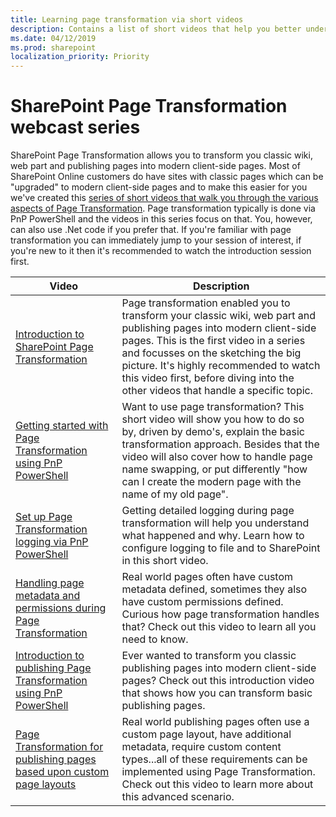```yaml
---
title: Learning page transformation via short videos
description: Contains a list of short videos that help you better understand and use page transformation
ms.date: 04/12/2019
ms.prod: sharepoint
localization_priority: Priority
---
```


# SharePoint Page Transformation webcast series

SharePoint Page Transformation allows you to transform you classic wiki, web part and publishing pages into modern client-side pages. Most of SharePoint Online customers do have sites with classic pages which can be "upgraded" to modern client-side pages and to make this easier for you we've created this [series of short videos that walk you through the various aspects of Page Transformation](https://aka.ms/sppnp-pagetransformationvideos). Page transformation typically is done via PnP PowerShell and the videos in this series focus on that. You, however, can also use .Net code if you prefer that. If you're familiar with page transformation you can immediately jump to your session of interest, if you're new to it then it's recommended to watch the introduction session first.

Video | Description
------| -----------
[Introduction to SharePoint Page Transformation](https://youtu.be/F5POxZPIy84) | Page transformation enabled you to transform your classic wiki, web part and publishing pages into modern client-side pages. This is the first video in a series and focusses on the sketching the big picture. It's highly recommended to watch this video first, before diving into the other videos that handle a specific topic.
[Getting started with Page Transformation using PnP PowerShell](https://youtu.be/Rms93DCySmU) | Want to use page transformation? This short video will show you how to do so by, driven by demo's, explain the basic transformation approach. Besides that the video will also cover how to handle page name swapping, or put differently "how can I create the modern page with the name of my old page".
[Set up Page Transformation logging via PnP PowerShell](https://youtu.be/C-o44mvkJSQ) | Getting detailed logging during page transformation will help you understand what happened and why. Learn how to configure logging to file and to SharePoint in this short video.
[Handling page metadata and permissions during Page Transformation](https://youtu.be/_VvpZoLN-9o) | Real world pages often have custom metadata defined, sometimes they also have custom permissions defined. Curious how page transformation handles that? Check out this video to learn all you need to know.
[Introduction to publishing Page Transformation using PnP PowerShell](https://youtu.be/AcX4_BKoPvg) | Ever wanted to transform you classic publishing pages into modern client-side pages? Check out this introduction video that shows how you can transform basic publishing pages.
[Page Transformation for publishing pages based upon custom page layouts](https://youtu.be/MDm9xyFJ88U) | Real world publishing pages often use a custom page layout, have additional metadata, require custom content types...all of these requirements can be implemented using Page Transformation. Check out this video to learn more about this advanced scenario.

